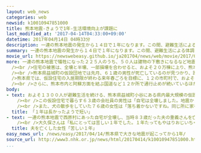 ```yaml
---
layout: web_news
categories: web
newsid: k10010947851000
title: 熊本地震-きょうで1年-生活環境向上が課題に
last_modified_at: '2017-04-14T04:33:00+09:00'
datetime: 2017年04月14日 04時33分
description: 一連の熊本地震の発生から１４日で１年になります。この間、避難生活による体調の悪化などで亡くなる「災害関連死」と認定された人は、熊本県と大分県で合わせて１６９人に上っていて、およそ４万７０００人が仮設住宅などで避難生活を続ける中、災害公営住宅の整備など生活環境の向上が課題になっています。
summary: 一連の熊本地震の発生から１４日で１年になります。この間、避難生活による体調の悪化などで亡くなる「災害関連死」と認定された人は、熊本県と大分県で合わせて１６９人に上っていて、およそ４万７０００人が仮設住宅などで避難生活を続ける中、災害公営住宅の整備など生活環境の向上が課題になっています。
movie_url: https://newswebeasy.github.io/ja201704/news/web/movie/2017/04/14/k10010947851000.mp4
more: 一連の熊本地震で犠牲になった２２５人のうち、５０人は建物の下敷きになるなど地震が直接の原因で死亡しましたが、避難生活による体調の悪化などで亡くなり、市町村から「災害関連死」と認定される人は増え続けていて、これまでに、熊本県で１６６人、大分県で３人の合わせて１６９人に上っています。<br
  /><br />住宅の被害は、全壊と半壊、一部損壊を合わせると、およそ２０万棟に上り、熊本県では今もおよそ４万７０００人が仮設住宅やいわゆる「みなし仮設」などで避難生活を続けています。<br
  /><br />熊本県益城町の仮設団地では先月、６１歳の男性が死亡しているのが見つかり、誰にもみとられずに亡くなる孤独死と見られるケースも出ています。<br /><br
  />熊本県では、仮設住宅の入居期限が終わる来年春ごろを目標に、１２の市町村で、およそ１０００戸の災害公営住宅が整備される計画で、住民の生活環境の向上が課題になっています。<br
  /><br />さらに、熊本市内と阿蘇方面を結ぶ国道など１２か所で通行止めが続いているほか、ＪＲ豊肥線と南阿蘇鉄道も一部の区間が運休していて、交通インフラの復旧も課題になっています。
body:
- text: およそ１３００人が避難生活を続ける、熊本県益城町小谷にある県内最大規模の仮設住宅では、一連の地震の発生から１年となる１４日、午前６時すぎに太陽が昇りました。<br
    /><br />この仮設住宅で暮らす６３歳の会社員の男性は「自宅は全壊しました。地震からの１年は長かったようで短かったです。今後は、くよくよしていてもしかたがないので、前向きになりたいと思います」と話していました。<br
    /><br />また、犬の散歩をしていた７６歳の女性は「落ち着かないですね。同じ所に家を建てたいと思っていますが、どうなるかまだわかりません」と話していました。
  title: 「１年は長かったようで短い」
- text: 一連の熊本地震で西原村にあった自宅が全壊し、当時８３歳だった夫の重義さんを亡くした大久保瑞子さんは、西原村の仮設住宅に移り住み、息子家族と５人で暮らしています。<br
    /><br />大久保さんは「私にとっては苦しい１年でした。１年たってもやはりおじいちゃんがいないのが苦しい。おじいちゃんには、残った家族を守ってくださいとお祈りしています。全国の皆さんの支援には本当に感謝しています」と話していました。
  title: 夫を亡くした女性「苦しい１年」
easy_news_url: /news/easy/2017/04/14/熊本県で大きな地震が起こってから1年/
source_url: http://www3.nhk.or.jp/news/html/20170414/k10010947851000.html?utm_int=news_contents_news-main_002
...
```

